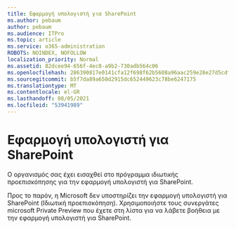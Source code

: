 ```yaml
---
title: Εφαρμογή υπολογιστή για SharePoint
ms.author: pebaum
author: pebaum
ms.audience: ITPro
ms.topic: article
ms.service: o365-administration
ROBOTS: NOINDEX, NOFOLLOW
localization_priority: Normal
ms.assetid: 82dcee94-656f-4ec8-a9b2-730adb564c06
ms.openlocfilehash: 286390817e0141cfa12f698f62b5608a96aac259e28e27d5cdf6e0b1a935d752
ms.sourcegitcommit: b5f7da89a650d2915dc652449623c78be6247175
ms.translationtype: MT
ms.contentlocale: el-GR
ms.lasthandoff: 08/05/2021
ms.locfileid: "53941989"
---
```

# <a name="desktop-app-for-sharepoint"></a>Εφαρμογή υπολογιστή για SharePoint

Ο οργανισμός σας έχει εισαχθεί στο πρόγραμμα ιδιωτικής προεπισκόπησης για την εφαρμογή υπολογιστή για SharePoint.

Προς το παρόν, η Microsoft δεν υποστηρίζει την εφαρμογή υπολογιστή για SharePoint (Ιδιωτική προεπισκόπηση). Χρησιμοποιήστε τους συνεργάτες microsoft Private Preview που έχετε στη λίστα για να λάβετε βοήθεια με την εφαρμογή υπολογιστή για SharePoint.

